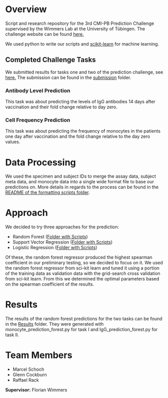 # Overview
Script and research repository for the 3rd CMI-PB Prediction Challenge supervised by the Wimmers Lab at the University of Tübingen. The challenge website can be found [here.](https://www.cmi-pb.org/blog/prediction-challenge-overview/)

We used python to write our scripts and [scikit-learn](https://scikit-learn.org/stable/) for machine learning.

## Completed Challenge Tasks
We submitted results for tasks one and two of the prediction challenge, see [here.](https://www.cmi-pb.org/blog/prediction-challenge-overview/#Prediction%20challenge%20tasks) The submission can be found in the [submission](06_Submission) folder.

### Antibody Level Prediction
This task was about predicting the levels of IgG antibodies 14 days after vaccination and their fold change relative to day zero.

### Cell Frequency Prediction
This task was about predicting the frequency of monocytes in the patients one day after vaccination and the fold change relative to the day zero values.

# Data Processing
We used the specimen and subject IDs to merge the assay data, subject meta data, and monocyte data into a single wide format file to base our predictions on. More details in regards to the process can be found in the [README of the formatting scripts folder](04_Scripts/Formatting_Scripts).

# Approach
We decided to try three approaches for the prediction: 
- Random Forest ([Folder with Scripts](04_Scripts/Random_Forest))
- Support Vector Regression ([Folder with Scripts](04_Scripts/Support_Vector_Regression))
- Logistic Regression ([Folder with Scripts](04_Scripts/Logistic_Regression))

Of these, the random forest regressor produced the highest spearman coefficient in our preliminary testing, so we decided to focus on it. We used the random forest regressor from sci-kit learn and tuned it using a portion of the training data as validation data with the grid-search cross validation from sci-kit learn. From this we determined the optimal parameters based on the spearman coefficient of the results.

# Results
The results of the random forest predictions for the two tasks can be found in the [Results](05_Results) folder. They were generated with monocyte_prediction_forest.py for task I and IgG_prediction_forest.py for task II.


# Team Members
- Marcel Schoch
- Glenn Cockburn
- Raffael Rack

**Supervisor:** Florian Wimmers
